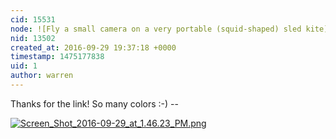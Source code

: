 ```yaml
---
cid: 15531
node: ![Fly a small camera on a very portable (squid-shaped) sled kite](../notes/warren/09-28-2016/fly-a-small-camera-on-a-very-portable-squid-shaped-sled-kite)
nid: 13502
created_at: 2016-09-29 19:37:18 +0000
timestamp: 1475177838
uid: 1
author: warren
---
```


Thanks for the link! So many colors :-) --


[![Screen_Shot_2016-09-29_at_1.46.23_PM.png](//i.publiclab.org/system/images/photos/000/018/207/large/Screen_Shot_2016-09-29_at_1.46.23_PM.png)](//i.publiclab.org/system/images/photos/000/018/207/original/Screen_Shot_2016-09-29_at_1.46.23_PM.png)

